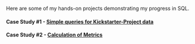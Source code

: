 Here are some of my hands-on projects demonstrating my progress in SQL.

#### **Case Study #1** - [Simple queries for Kickstarter-Project data](https://github.com/aproskurnia/Data-Analyst-Portfolio/tree/112a38ab21b8832891ab06b8f9916a03618ecd0a/Practise-SQL/Case%20Study%20%231%20-%20Kickstarter-Project)
#### **Case Study #2** - [Calculation of Metrics](https://github.com/aproskurnia/Data-Analyst-Portfolio/tree/c7bc613e1b27d3fe558fa5904f60357f4231c829/Practise-SQL/Case%20Study%20%232%20-%20Product%20Metrics)
